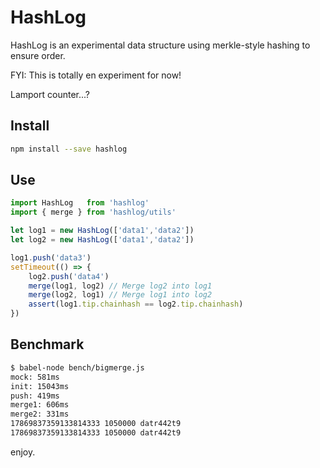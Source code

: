 # HashLog

HashLog is an experimental data structure using merkle-style hashing to ensure order.

FYI: This is totally en experiment for now!

Lamport counter...?

## Install

```sh
npm install --save hashlog
```

## Use

```js
import HashLog   from 'hashlog'
import { merge } from 'hashlog/utils'

let log1 = new HashLog(['data1','data2'])
let log2 = new HashLog(['data1','data2'])

log1.push('data3')
setTimeout(() => {
    log2.push('data4')
    merge(log1, log2) // Merge log2 into log1
    merge(log2, log1) // Merge log1 into log2
    assert(log1.tip.chainhash == log2.tip.chainhash)
})
```

## Benchmark

```sh
$ babel-node bench/bigmerge.js
mock: 581ms
init: 15043ms
push: 419ms
merge1: 606ms
merge2: 331ms
17869837359133814333 1050000 datr442t9
17869837359133814333 1050000 datr442t9
```

enjoy.
